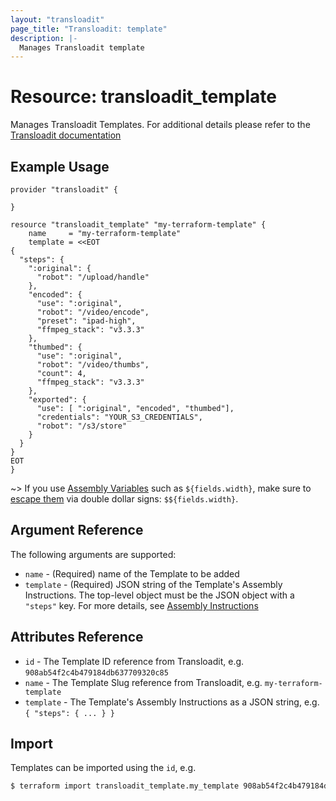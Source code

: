 ```yaml
---
layout: "transloadit"
page_title: "Transloadit: template"
description: |-
  Manages Transloadit template
---
```


# Resource: transloadit_template

Manages Transloadit Templates. 
For additional details please refer to the [Transloadit documentation](https://transloadit.com/docs/)

## Example Usage

```hcl
provider "transloadit" {

}

resource "transloadit_template" "my-terraform-template" {
	name     = "my-terraform-template"
	template = <<EOT
{
  "steps": {
    ":original": {
      "robot": "/upload/handle"
    },
    "encoded": {
      "use": ":original",
      "robot": "/video/encode",
      "preset": "ipad-high",
      "ffmpeg_stack": "v3.3.3"
    },
    "thumbed": {
      "use": ":original",
      "robot": "/video/thumbs",
      "count": 4,
      "ffmpeg_stack": "v3.3.3"
    },
    "exported": {
      "use": [ ":original", "encoded", "thumbed"], 
      "credentials": "YOUR_S3_CREDENTIALS",
      "robot": "/s3/store"
    }
  }
}
EOT
}
```

~> If you use [Assembly Variables](https://transloadit.com/docs/#assembly-variables) such as `${fields.width}`, make sure to [escape them](https://www.terraform.io/docs/configuration-0-11/interpolation.html) via double dollar signs: `$${fields.width}`.

## Argument Reference

The following arguments are supported:

- `name` - (Required) name of the Template to be added
- `template` - (Required) JSON string of the Template's Assembly Instructions. The top-level object must be the JSON object with a `"steps"` key. For more details, see [Assembly Instructions](https://transloadit.com/docs/#assembly-instructions)

## Attributes Reference 

- `id` - The Template ID reference from Transloadit, e.g. `908ab54f2c4b479184db637709320c85`
- `name` - The Template Slug reference from Transloadit, e.g. `my-terraform-template`
- `template` - The Template's Assembly Instructions as a JSON string, e.g. `{ "steps": { ... } }`

## Import

Templates can be imported using the `id`, e.g.

```bash
$ terraform import transloadit_template.my_template 908ab54f2c4b479184db637709320c85
```

